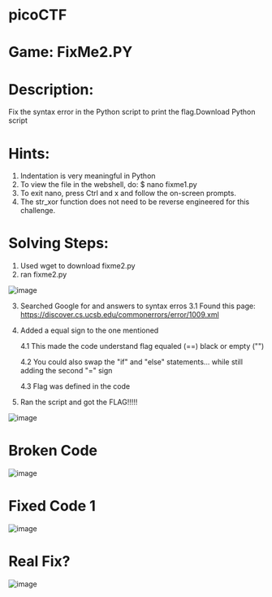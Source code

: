 # picoCTF

# Game: FixMe2.PY

# Description:

Fix the syntax error in the Python script to print the flag.Download Python script  

# Hints: 

1. Indentation is very meaningful in Python  
2. To view the file in the webshell, do: $ nano fixme1.py
3. To exit nano, press Ctrl and x and follow the on-screen prompts.
4. The str_xor function does not need to be reverse engineered for this challenge.

# Solving Steps:

1. Used wget to download fixme2.py
2. ran fixme2.py

![image](https://user-images.githubusercontent.com/99389724/153553762-6ddcb6cb-282e-4052-b095-21c364628b5a.png)

3. Searched Google for and answers to syntax erros 
 3.1 Found this page: https://discover.cs.ucsb.edu/commonerrors/error/1009.xml
4. Added a equal sign to the one mentioned

    4.1 This made the code understand flag equaled (==) black or empty ("")
  
    4.2 You could also swap the "if" and "else" statements... while still adding the second "=" sign
  
    4.3 Flag was defined in the code
  
5. Ran the script and got the FLAG!!!!!

![image](https://user-images.githubusercontent.com/99389724/153553912-63c962a9-41a2-46f0-b0a2-40df691c7a14.png)

# Broken Code

![image](https://user-images.githubusercontent.com/99389724/153553994-b6b34b1a-afce-4ef3-a835-ef358b49c7b0.png)

# Fixed Code 1

![image](https://user-images.githubusercontent.com/99389724/153554127-64dcd104-f57f-4379-a09c-992acc26c48e.png)

# Real Fix?

![image](https://user-images.githubusercontent.com/99389724/153555516-b7793bab-7537-4ebd-ad5d-082b9faf1a84.png)




